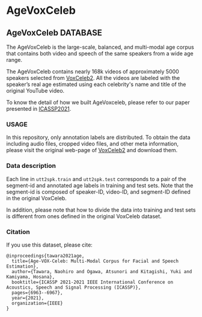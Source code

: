 # AgeVoxCeleb

## AgeVoxCeleb DATABASE
The AgeVoxCeleb is the large-scale, balanced,
and multi-modal age corpus that contains both video and speech of the same speakers
from a wide age range. 

The AgeVoxCeleb contains nearly 168k videos of approximately 5000 speakers selected 
from [VoxCeleb2](https://www.robots.ox.ac.uk/~vgg/data/voxceleb/vox2.html).
All the videos are labeled with the speaker’s real age estimated 
using each celebrity's name and title of the original YouTube video.
 
To know the detail of how we built AgeVoxceleb, please refer to our paper 
presented in [ICASSP2021](https://ieeexplore.ieee.org/document/9414272/).

### USAGE
In this repository, only annotation labels are distributed.
To obtain the data including audio files, cropped video files, and other meta information,
please visit the original web-page of [VoxCeleb2](https://www.robots.ox.ac.uk/~vgg/data/voxceleb/vox2.html) and download them.

### Data description

Each line in ``utt2spk.train`` and ``utt2spk.test`` corresponds to a pair of the segment-id and annotated age labels 
in training and test sets. 
Note that the segment-id is composed of speaker-ID, video-ID, and segment-ID defined in the original VoxCeleb. 

In addition, please note that how to divide the data into training and test sets is different from ones defined in the original VoxCeleb dataset.

### Citation
If you use this dataset, please cite:
```
@inproceedings{tawara2021age,
  title={Age-VOX-Celeb: Multi-Modal Corpus for Facial and Speech Estimation},
  author={Tawara, Naohiro and Ogawa, Atsunori and Kitagishi, Yuki and Kamiyama, Hosana},
  booktitle={ICASSP 2021-2021 IEEE International Conference on Acoustics, Speech and Signal Processing (ICASSP)},
  pages={6963--6967},
  year={2021},
  organization={IEEE}
}
```